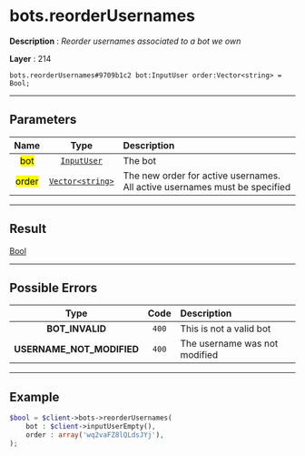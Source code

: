 # bots.reorderUsernames

**Description** : *Reorder usernames associated to a bot we own*

**Layer** : 214

```tl
bots.reorderUsernames#9709b1c2 bot:InputUser order:Vector<string> = Bool;
```

---

## Parameters

| Name | Type | Description |
| :---: | :---: | :--- |
| <mark>bot</mark> | [`InputUser`](type/InputUser) | The bot |
| <mark>order</mark> | [`Vector<string>`](type/string) | The new order for active usernames. All active usernames must be specified |

---

## Result

[Bool](type/Bool)

---

## Possible Errors

| Type | Code | Description |
| :---: | :---: | :--- |
| **BOT_INVALID** | `400` | This is not a valid bot |
| **USERNAME_NOT_MODIFIED** | `400` | The username was not modified |

---

## Example

```php
$bool = $client->bots->reorderUsernames(
	bot : $client->inputUserEmpty(),
	order : array('wq2vaFZ8lQLdsJYj'),
);
```